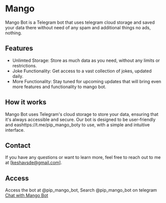 # Mango

Mango Bot is a Telegram bot that uses telegram cloud storage and saved your data there without need of any spam and additional things no ads, nothing.

## Features

* Unlimted Storage: Store as much data as you need, without any limits or restrictions.
* Joke Functionality: Get access to a vast collection of jokes, updated daily.
* More Functionality: Stay tuned for upcoming updates that will bring even more features and functionality to mango bot.

## How it works

Mango Bot uses Telegram's cloud storage to store your data, ensuring that it's always accessible and secure. Our bot is designed to be user-friendly and eashttps://t.me/pip_mango_boty to use, with a simple and intuitive interface.

## Contact

If you have any questions or want to learn more, feel free to reach out to me at [keshavsde@gmail.com].

## Access 

Access the bot at @pip_mango_bot, Search @pip_mango_bot on telegram 
[Chat with Mango Bot](https://t.me/pip_mango_bot)
